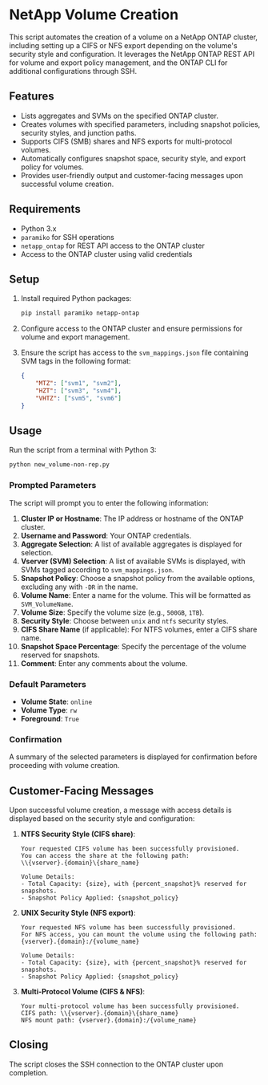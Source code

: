 
# NetApp Volume Creation

This script automates the creation of a volume on a NetApp ONTAP cluster, including setting up a CIFS or NFS export depending on the volume's security style and configuration. It leverages the NetApp ONTAP REST API for volume and export policy management, and the ONTAP CLI for additional configurations through SSH.

## Features

- Lists aggregates and SVMs on the specified ONTAP cluster.
- Creates volumes with specified parameters, including snapshot policies, security styles, and junction paths.
- Supports CIFS (SMB) shares and NFS exports for multi-protocol volumes.
- Automatically configures snapshot space, security style, and export policy for volumes.
- Provides user-friendly output and customer-facing messages upon successful volume creation.

## Requirements

- Python 3.x
- `paramiko` for SSH operations
- `netapp_ontap` for REST API access to the ONTAP cluster
- Access to the ONTAP cluster using valid credentials

## Setup

1. Install required Python packages:
   ```bash
   pip install paramiko netapp-ontap
   ```

2. Configure access to the ONTAP cluster and ensure permissions for volume and export management.

3. Ensure the script has access to the `svm_mappings.json` file containing SVM tags in the following format:
   ```json
   {
       "MTZ": ["svm1", "svm2"],
       "HZT": ["svm3", "svm4"],
       "VHTZ": ["svm5", "svm6"]
   }
   ```

## Usage

Run the script from a terminal with Python 3:
```bash
python new_volume-non-rep.py
```

### Prompted Parameters

The script will prompt you to enter the following information:

1. **Cluster IP or Hostname**: The IP address or hostname of the ONTAP cluster.
2. **Username and Password**: Your ONTAP credentials.
3. **Aggregate Selection**: A list of available aggregates is displayed for selection.
4. **Vserver (SVM) Selection**: A list of available SVMs is displayed, with SVMs tagged according to `svm_mappings.json`.
5. **Snapshot Policy**: Choose a snapshot policy from the available options, excluding any with `-DR` in the name.
6. **Volume Name**: Enter a name for the volume. This will be formatted as `SVM_VolumeName`.
7. **Volume Size**: Specify the volume size (e.g., `500GB`, `1TB`).
8. **Security Style**: Choose between `unix` and `ntfs` security styles.
9. **CIFS Share Name** (if applicable): For NTFS volumes, enter a CIFS share name.
10. **Snapshot Space Percentage**: Specify the percentage of the volume reserved for snapshots.
11. **Comment**: Enter any comments about the volume.

### Default Parameters

- **Volume State**: `online`
- **Volume Type**: `rw`
- **Foreground**: `True`

### Confirmation

A summary of the selected parameters is displayed for confirmation before proceeding with volume creation.

## Customer-Facing Messages

Upon successful volume creation, a message with access details is displayed based on the security style and configuration:

1. **NTFS Security Style (CIFS share)**:
   ```
   Your requested CIFS volume has been successfully provisioned.
   You can access the share at the following path:
   \\{vserver}.{domain}\{share_name}

   Volume Details:
   - Total Capacity: {size}, with {percent_snapshot}% reserved for snapshots.
   - Snapshot Policy Applied: {snapshot_policy}
   ```

2. **UNIX Security Style (NFS export)**:
   ```
   Your requested NFS volume has been successfully provisioned.
   For NFS access, you can mount the volume using the following path:
   {vserver}.{domain}:/{volume_name}

   Volume Details:
   - Total Capacity: {size}, with {percent_snapshot}% reserved for snapshots.
   - Snapshot Policy Applied: {snapshot_policy}
   ```

3. **Multi-Protocol Volume (CIFS & NFS)**:
   ```
   Your multi-protocol volume has been successfully provisioned.
   CIFS path: \\{vserver}.{domain}\{share_name}
   NFS mount path: {vserver}.{domain}:/{volume_name}
   ```

## Closing

The script closes the SSH connection to the ONTAP cluster upon completion.
